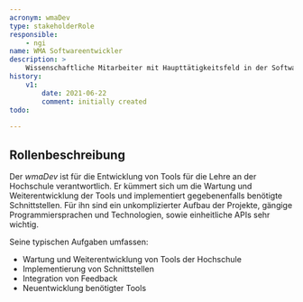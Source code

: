 ```yaml
---
acronym: wmaDev
type: stakeholderRole
responsible: 
    - ngi
name: WMA Softwareentwickler
description: >
    Wissenschaftliche Mitarbeiter mit Haupttätigkeitsfeld in der Softwareentwicklung für die Hochschule
history:
    v1:
        date: 2021-06-22
        comment: initially created 
todo: 
    
---
```


## Rollenbeschreibung

Der _wmaDev_ ist für die Entwicklung von Tools für die Lehre an der Hochschule verantwortlich. Er kümmert sich um die Wartung und Weiterentwicklung der Tools und implementiert gegebenenfalls benötigte Schnittstellen. Für ihn sind ein unkomplizierter Aufbau der Projekte, gängige Programmiersprachen und Technologien, sowie einheitliche APIs sehr wichtig.

Seine typischen Aufgaben umfassen:
* Wartung und Weiterentwicklung von Tools der Hochschule
* Implementierung von Schnittstellen
* Integration von Feedback
* Neuentwicklung benötigter Tools


